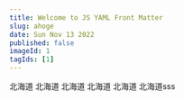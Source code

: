 ```yaml
---
title: Welcome to JS YAML Front Matter
slug: ahoge
date: Sun Nov 13 2022
published: false
imageId: 1
tagIds: [1]
---
```

北海道
北海道
北海道
北海道
北海道
北海道sss